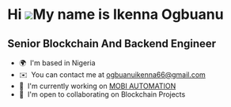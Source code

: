 # Hi ![](https://user-images.githubusercontent.com/18350557/176309783-0785949b-9127-417c-8b55-ab5a4333674e.gif)My name is Ikenna Ogbuanu

## Senior Blockchain And Backend Engineer

- 🌍  I'm based in Nigeria
- ✉️  You can contact me at [ogbuanuikenna66@gmail.com](mailto:ogbuanuikenna66@gmail.com)
- 🚀  I'm currently working on [MOBI AUTOMATION](http://mobi-automation.com)
- 🤝  I'm open to collaborating on Blockchain Projects
